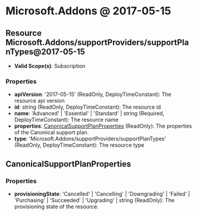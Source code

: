 # Microsoft.Addons @ 2017-05-15

## Resource Microsoft.Addons/supportProviders/supportPlanTypes@2017-05-15
* **Valid Scope(s)**: Subscription
### Properties
* **apiVersion**: '2017-05-15' (ReadOnly, DeployTimeConstant): The resource api version
* **id**: string (ReadOnly, DeployTimeConstant): The resource id
* **name**: 'Advanced' | 'Essential' | 'Standard' | string (Required, DeployTimeConstant): The resource name
* **properties**: [CanonicalSupportPlanProperties](#canonicalsupportplanproperties) (ReadOnly): The properties of the Canonical support plan.
* **type**: 'Microsoft.Addons/supportProviders/supportPlanTypes' (ReadOnly, DeployTimeConstant): The resource type

## CanonicalSupportPlanProperties
### Properties
* **provisioningState**: 'Cancelled' | 'Cancelling' | 'Downgrading' | 'Failed' | 'Purchasing' | 'Succeeded' | 'Upgrading' | string (ReadOnly): The provisioning state of the resource.

